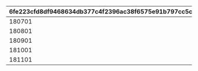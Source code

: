 |6fe223cfd8df9468634db377c4f2396ac38f6575e91b797cc5cf83ed52ad2749|7b186c2656279fbcbbaca6803edea7f14ffa2ba89a31577b403faaf0f9fcc120|189d37899ec14270b4a8160daff9e2fefb374dc839dc752ed87af02f9579c8cf|a8f26f8b96d18be39567638d25a0ba5f77d7841d6009035ff6be17bc4d708988|e45d5df92d3433c9b927d52bf098f31c19df1cbbf8abe0602d0bb948f05879b7|696d9406273a1bf1cc9346278c630a6caf525f742e17b1f2bfd2d55f139e29cf|
| --- | --- | --- | --- | --- | --- |
|180701|||vo_cmn_180811_mypage_004||vo_cmn_180711_mypage_001|
|180801||vo_cmn_180811_mypage_007|vo_cmn_180811_mypage_004||vo_cmn_180811_mypage_001|
|180901|||vo_cmn_180911_mypage_004||vo_cmn_180911_mypage_001|
|181001|||vo_cmn_181011_mypage_004||vo_cmn_181011_mypage_001|
|181101|||vo_cmn_181111_mypage_004||vo_cmn_181111_mypage_001|